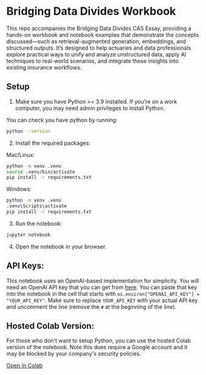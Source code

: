 # Bridging Data Divides Workbook

This repo accompanies the Bridging Data Divides CAS Essay, providing a hands-on workbook and notebook examples that demonstrate the concepts discussed—such as retrieval-augmented generation, embeddings, and structured outputs. It’s designed to help actuaries and data professionals explore practical ways to unify and analyze unstructured data, apply AI techniques to real-world scenarios, and integrate these insights into existing insurance workflows.

## Setup

1. Make sure you have Python >= 3.9 installed. If you're on a work computer, you may need admin privileges to install Python.

You can check you have python by running:
```bash
python --version
```

2. Install the required packages:

Mac/Linux:
```bash
python -m venv .venv
source .venv/bin/activate
pip install -r requirements.txt
```

Windows:
```bash
python -m venv .venv
.venv\Scripts\activate
pip install -r requirements.txt
```

3. Run the notebook:

```bash
jupyter notebook
```

4. Open the notebook in your browser.

## API Keys:

This notebook uses an OpenAI-based implementation for simplicity. You will need an OpenAI API key that you can get from [here](https://platform.openai.com/api-keys). You can paste that key into the notebook in the cell that starts with `os.environ["OPENAI_API_KEY"] = "YOUR_API_KEY"`. Make sure to replace `YOUR_API_KEY` with your actual API key and uncomment the line (remove the `#` at the beginning of the line).

## Hosted Colab Version:

For those who don't want to setup Python, you can use the hosted Colab version of the notebook. Note this does require a Google account and it may be blocked by your company's security policies.

[Open In Colab](https://colab.research.google.com/drive/15uvMEzytBbf65HBhjh82-mHDTK6GnYt5)

